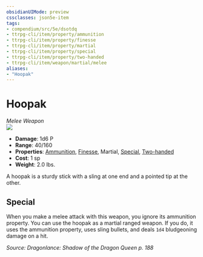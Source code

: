 ```yaml
---
obsidianUIMode: preview
cssclasses: json5e-item
tags:
- compendium/src/5e/dsotdq
- ttrpg-cli/item/property/ammunition
- ttrpg-cli/item/property/finesse
- ttrpg-cli/item/property/martial
- ttrpg-cli/item/property/special
- ttrpg-cli/item/property/two-handed
- ttrpg-cli/item/weapon/martial/melee
aliases: 
- "Hoopak"
---
```

# Hoopak
*Melee Weapon*  
![](/3-Mechanics/CLI/items/img/hoopak.webp#right)  

- **Damage**: 1d6 P
- **Range**: 40/160
- **Properties**: [Ammunition](/3-Mechanics/CLI/rules/item-properties.md#Ammunition), [Finesse](/3-Mechanics/CLI/rules/item-properties.md#Finesse), Martial, [Special](/3-Mechanics/CLI/rules/item-properties.md#Special), [Two-handed](/3-Mechanics/CLI/rules/item-properties.md#Two-handed)
- **Cost**: 1 sp
- **Weight**: 2.0 lbs.

A hoopak is a sturdy stick with a sling at one end and a pointed tip at the other.

## Special

When you make a melee attack with this weapon, you ignore its ammunition property. You can use the hoopak as a martial ranged weapon. If you do, it uses the ammunition property, uses sling bullets, and deals `1d4` bludgeoning damage on a hit.

*Source: Dragonlance: Shadow of the Dragon Queen p. 188*